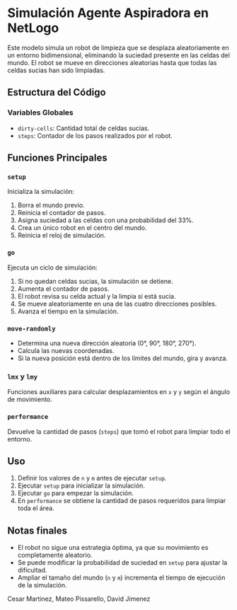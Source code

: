 
# Simulación Agente Aspiradora en NetLogo


Este modelo simula un robot de limpieza que se desplaza aleatoriamente en un entorno bidimensional, eliminando la suciedad presente en las celdas del mundo. El robot se mueve en direcciones aleatorias hasta que todas las celdas sucias han sido limpiadas.

## Estructura del Código

### Variables Globales
- `dirty-cells`: Cantidad total de celdas sucias.
- `steps`: Contador de los pasos realizados por el robot.

## Funciones Principales

### `setup`
Inicializa la simulación:
1. Borra el mundo previo.
2. Reinicia el contador de pasos.
3. Asigna suciedad a las celdas con una probabilidad del 33%.
5. Crea un único robot en el centro del mundo.
6. Reinicia el reloj de simulación.

### `go`
Ejecuta un ciclo de simulación:
1. Si no quedan celdas sucias, la simulación se detiene.
2. Aumenta el contador de pasos.
3. El robot revisa su celda actual y la limpia si está sucia.
4. Se mueve aleatoriamente en una de las cuatro direcciones posibles.
5. Avanza el tiempo en la simulación.

### `move-randomly`
- Determina una nueva dirección aleatoria (0°, 90°, 180°, 270°).
- Calcula las nuevas coordenadas.
- Si la nueva posición está dentro de los límites del mundo, gira y avanza.

### `lmx` y `lmy`
Funciones auxiliares para calcular desplazamientos en `x` y `y` según el ángulo de movimiento.

### `performance`
Devuelve la cantidad de pasos (`steps`) que tomó el robot para limpiar todo el entorno.

## Uso
1. Definir los valores de `n` y `m` antes de ejecutar `setup`.
2. Ejecutar `setup` para inicializar la simulación.
3. Ejecutar `go` para empezar la simulación.
4. En `performance` se obtiene la cantidad de pasos requeridos para limpiar toda el área.

## Notas finales
- El robot no sigue una estrategia óptima, ya que su movimiento es completamente aleatorio.
- Se puede modificar la probabilidad de suciedad en `setup` para ajustar la dificultad.
- Ampliar el tamaño del mundo (`n` y `m`) incrementa el tiempo de ejecución de la simulación.


Cesar Martinez, Mateo Pissarello, David Jimenez
